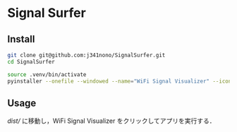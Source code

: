 # Signal Surfer

## Install
```bash
git clone git@github.com:j341nono/SignalSurfer.git
cd SignalSurfer

source .venv/bin/activate
pyinstaller --onefile --windowed --name="WiFi Signal Visualizer" --icon=app.icns main.py
```

## Usage
*dist/* に移動し，WiFi Signal Visualizer をクリックしてアプリを実行する．